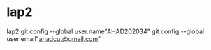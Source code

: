 # lap2
lap2
git config --global user.name"AHAD202034"
git config --global user.email"ahadcut@gmail.com"
